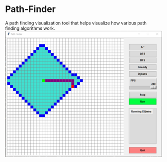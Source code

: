 # Path-Finder
A path finding visualization tool that helps visualize how various path finding algorithms work.
![image of GUI](https://github.com/aryaanb/Path-Finder/blob/master/images/pic1.png)
